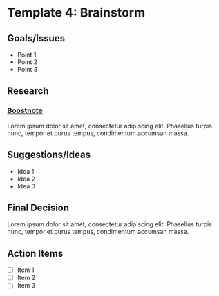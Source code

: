 # Template 4: Brainstorm

## Goals/Issues

* Point 1
* Point 2
* Point 3

## Research

### [Boostnote](https://boostnote.io/)

Lorem ipsum dolor sit amet, consectetur adipiscing elit. Phasellus turpis nunc, tempor et purus tempus, condimentum accumsan massa.

## Suggestions/Ideas

* Idea 1
* Idea 2
* Idea 3

## Final Decision

Lorem ipsum dolor sit amet, consectetur adipiscing elit. Phasellus turpis nunc, tempor et purus tempus, condimentum accumsan massa.

## Action Items

* [ ] Item 1
* [ ] Item 2
* [ ] Item 3